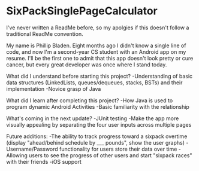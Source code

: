 # SixPackSinglePageCalculator

I've never written a ReadMe before, so my apolgies if this doesn't follow a traditional ReadMe convention.

My name is Phillip Bladen. Eight months ago I didn't know a single line of code, and now I'm a second-year CS student with an Android app on my resume. I'll be the first one to admit that this app doesn't look pretty or cure cancer, but every great developer was once where I stand today.

What did I understand before starting this project?
-Understanding of basic data structures (LinkedLists, queues/dequeues, stacks, BSTs) and their implementation
-Novice grasp of Java

What did I learn after completing this project?
-How Java is used to program dynamic Android Activities
-Basic familiarity with the relationship

What's coming in the next update?
-JUnit testing
-Make the app more visually appealing by separating the four user inputs across multiple pages

Future additions:
-The ability to track progress toward a sixpack overtime (display "ahead/behind schedule by ___ pounds", show the user graphs)
-Username/Password functionality for users store their data over time
-Allowing users to see the progress of other users and start "sixpack races" with their friends
-iOS support
